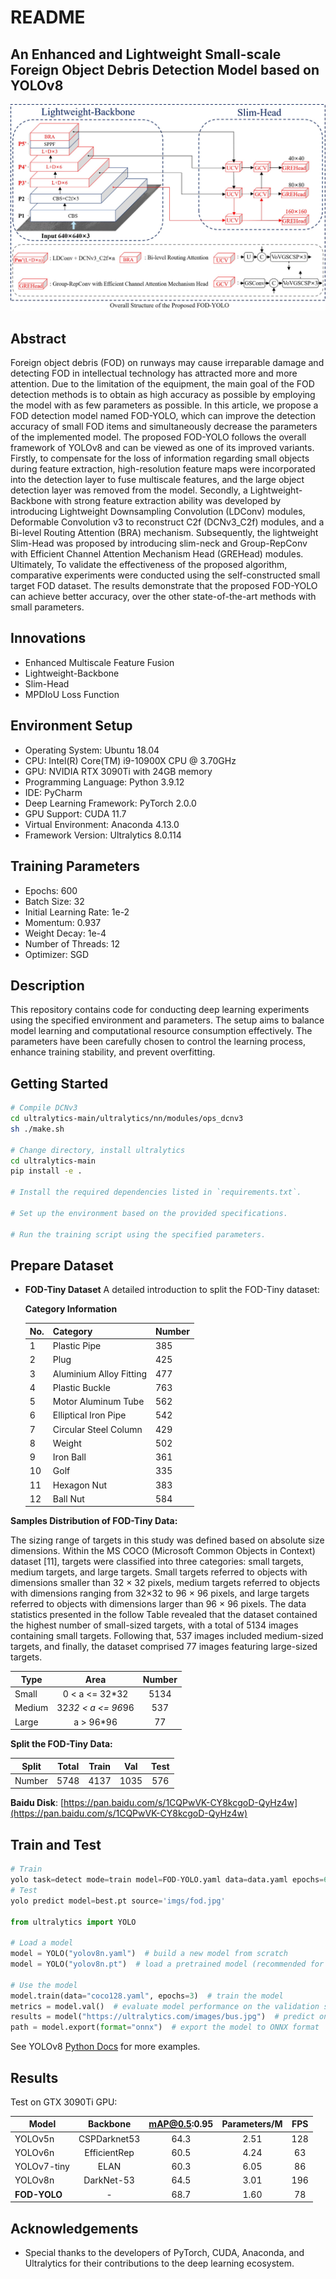 # README
## An Enhanced and Lightweight Small-scale Foreign Object Debris Detection Model based on YOLOv8

[![Overall Structure of the FOD-YOLO](https://github.com/Dafei-Zhang/FOD-YOLO/blob/main/ultralytics-main/imgs/overall%20structure.jpg)](https://github.com/Dafei-Zhang/FOD-YOLO/blob/main/ultralytics-main/imgs/overall%20structure.jpg)


## Abstract
Foreign object debris (FOD) on runways may cause irreparable damage and detecting FOD in intellectual technology has attracted more and more attention. Due to the limitation of the equipment, the main goal of the FOD detection methods is to obtain as high accuracy as possible by employing the model with as few parameters as possible. In this article, we propose a FOD detection model named FOD-YOLO, which can improve the detection accuracy of small FOD items and simultaneously decrease the parameters of the implemented model. The proposed FOD-YOLO follows the overall framework of YOLOv8 and can be viewed as one of its improved variants. Firstly, to compensate for the loss of information regarding small objects during feature extraction, high-resolution feature maps were incorporated into the detection layer to fuse multiscale features, and the large object detection layer was removed from the model. Secondly, a Lightweight-Backbone with strong feature extraction ability was developed by introducing Lightweight Downsampling Convolution (LDConv) modules, Deformable Convolution v3 to reconstruct C2f (DCNv3_C2f) modules, and a Bi-level Routing Attention (BRA) mechanism. Subsequently, the lightweight Slim-Head was proposed by introducing slim-neck and Group-RepConv with Efficient Channel Attention Mechanism Head (GREHead) modules. Ultimately, To validate the effectiveness of the proposed algorithm, comparative experiments were conducted using the self-constructed small target FOD dataset. The results demonstrate that the proposed FOD-YOLO can achieve better accuracy, over the other state-of-the-art methods with small parameters.

## Innovations
- Enhanced Multiscale Feature Fusion
- Lightweight-Backbone
- Slim-Head
- MPDIoU Loss Function

## Environment Setup
- Operating System: Ubuntu 18.04
- CPU: Intel(R) Core(TM) i9-10900X CPU @ 3.70GHz
- GPU: NVIDIA RTX 3090Ti with 24GB memory
- Programming Language: Python 3.9.12
- IDE: PyCharm
- Deep Learning Framework: PyTorch 2.0.0
- GPU Support: CUDA 11.7
- Virtual Environment: Anaconda 4.13.0
- Framework Version: Ultralytics 8.0.114

## Training Parameters
- Epochs: 600
- Batch Size: 32
- Initial Learning Rate: 1e-2
- Momentum: 0.937
- Weight Decay: 1e-4
- Number of Threads: 12
- Optimizer: SGD

## Description
This repository contains code for conducting deep learning experiments using the specified environment and parameters. The setup aims to balance model learning and computational resource consumption effectively. The parameters have been carefully chosen to control the learning process, enhance training stability, and prevent overfitting.

## Getting Started
```bash
# Compile DCNv3
cd ultralytics-main/ultralytics/nn/modules/ops_dcnv3
sh ./make.sh

# Change directory, install ultralytics
cd ultralytics-main
pip install -e .

# Install the required dependencies listed in `requirements.txt`.

# Set up the environment based on the provided specifications.

# Run the training script using the specified parameters.
```

## Prepare Dataset
- **FOD-Tiny Dataset**
  A detailed introduction to split the FOD-Tiny dataset:
  
  **Category Information**
  
  | No. | Category               | Number |
  |-----|------------------------|--------|
  | 1   | Plastic Pipe           | 385    | 
  | 2   | Plug                   | 425    | 
  | 3   | Aluminium Alloy Fitting| 477    | 
  | 4   | Plastic Buckle         | 763    | 
  | 5   | Motor Aluminum Tube    | 562    | 
  | 6   | Elliptical Iron Pipe   | 542    | 
  | 7   | Circular Steel Column  | 429    | 
  | 8   | Weight                 | 502    | 
  | 9   | Iron Ball              | 361    | 
  | 10  | Golf                   | 335    | 
  | 11  | Hexagon Nut            | 383    | 
  | 12  | Ball Nut               | 584    |

**Samples Distribution of FOD-Tiny Data:**
 
The sizing range of targets in this study was defined based on absolute size dimensions. Within the MS COCO (Microsoft Common Objects in Context) dataset [11], targets were classified into three categories: small targets, medium targets, and large targets. Small targets referred to objects with dimensions smaller than 32 × 32 pixels, medium targets referred to objects with dimensions ranging from 32×32 to 96 × 96 pixels, and large targets referred to objects with dimensions larger than 96 × 96 pixels. The data statistics presented in the follow Table revealed that the dataset contained the highest number of small-sized targets, with a total of 5134 images containing small targets. Following that, 537 images included medium-sized targets, and finally, the dataset comprised 77 images featuring large-sized targets.

  | Type   | Area           | Number |
  |--------|:--------------:|:------:|
  | Small  | 0 < a <= 32*32 | 5134   |
  | Medium | 32*32 < a <= 96*96 | 537  |
  | Large  | a > 96*96      | 77     |


**Split the FOD-Tiny Data:**
  
  | Split   | Total | Train | Val  | Test |
  |---------|:-----:|:-----:|:----:|:----:|
  | Number  | 5748  | 4137  | 1035 | 576  |

  **Baidu Disk**: [https://pan.baidu.com/s/1CQPwVK-CY8kcgoD-QyHz4w](https://pan.baidu.com/s/1CQPwVK-CY8kcgoD-QyHz4w)
  
## Train and Test
```python
# Train
yolo task=detect mode=train model=FOD-YOLO.yaml data=data.yaml epochs=600
# Test
yolo predict model=best.pt source='imgs/fod.jpg'

from ultralytics import YOLO

# Load a model
model = YOLO("yolov8n.yaml")  # build a new model from scratch
model = YOLO("yolov8n.pt")  # load a pretrained model (recommended for training)

# Use the model
model.train(data="coco128.yaml", epochs=3)  # train the model
metrics = model.val()  # evaluate model performance on the validation set
results = model("https://ultralytics.com/images/bus.jpg")  # predict on an image
path = model.export(format="onnx")  # export the model to ONNX format
```
See YOLOv8 [Python Docs](https://docs.ultralytics.com/usage/python) for more examples.

## Results

Test on GTX 3090Ti GPU:

| Model     | Backbone     | mAP@0.5:0.95 | Parameters/M | FPS |
|-----------|:------------:|:------------:|:------------:|:---:|
| YOLOv5n   | CSPDarknet53 | 64.3         | 2.51         | 128 |
| YOLOv6n   | EfficientRep | 60.5         | 4.24         | 63  |
| YOLOv7-tiny| ELAN        | 60.3         | 6.05         | 86  |
| YOLOv8n   | DarkNet-53   | 64.5         | 3.01         | 196 |
| **FOD-YOLO**| -          | 68.7         | 1.60         | 78  |

## Acknowledgements
- Special thanks to the developers of PyTorch, CUDA, Anaconda, and Ultralytics for their contributions to the deep learning ecosystem.
